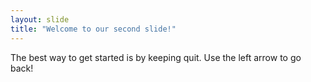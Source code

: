 ```yaml
---
layout: slide
title: "Welcome to our second slide!"
---
```

The best way to get started is by keeping quit.
Use the left arrow to go back!
